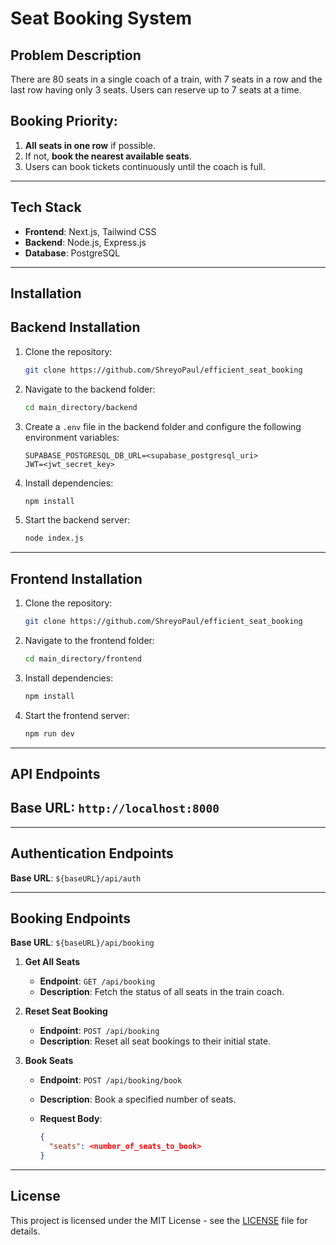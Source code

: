 # Seat Booking System

## Problem Description

There are 80 seats in a single coach of a train, with 7 seats in a row and the last row having only 3 seats. Users can reserve up to 7 seats at a time.

## Booking Priority:

1. **All seats in one row** if possible.
2. If not, **book the nearest available seats**.
3. Users can book tickets continuously until the coach is full.

---

## Tech Stack

- **Frontend**: Next.js, Tailwind CSS
- **Backend**: Node.js, Express.js
- **Database**: PostgreSQL

---

## Installation

## Backend Installation

1. Clone the repository:

   ```bash
   git clone https://github.com/ShreyoPaul/efficient_seat_booking
   ```

2. Navigate to the backend folder:

   ```bash
   cd main_directory/backend
   ```

3. Create a `.env` file in the backend folder and configure the following environment variables:

   ```plaintext
   SUPABASE_POSTGRESQL_DB_URL=<supabase_postgresql_uri>
   JWT=<jwt_secret_key>
   ```

4. Install dependencies:

   ```bash
   npm install
   ```

5. Start the backend server:

   ```bash
   node index.js
   ```

---

## Frontend Installation

1. Clone the repository:

   ```bash
   git clone https://github.com/ShreyoPaul/efficient_seat_booking
   ```

2. Navigate to the frontend folder:

   ```bash
   cd main_directory/frontend
   ```

3. Install dependencies:

   ```bash
   npm install
   ```

4. Start the frontend server:

   ```bash
   npm run dev
   ```

---

## API Endpoints

## Base URL: `http://localhost:8000`

---

## Authentication Endpoints

**Base URL**: `${baseURL}/api/auth`

---

## Booking Endpoints

**Base URL**: `${baseURL}/api/booking`

1. **Get All Seats**
   - **Endpoint**: `GET /api/booking`
   - **Description**: Fetch the status of all seats in the train coach.

2. **Reset Seat Booking**
   - **Endpoint**: `POST /api/booking`
   - **Description**: Reset all seat bookings to their initial state.

3. **Book Seats**
   - **Endpoint**: `POST /api/booking/book`
   - **Description**: Book a specified number of seats.
   - **Request Body**:

     ```json
     {
       "seats": <number_of_seats_to_book>
     }
     ```

---

## License

This project is licensed under the MIT License - see the [LICENSE](LICENSE) file for details.
